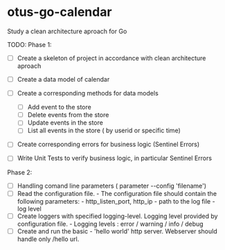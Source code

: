 # otus-go-calendar
Study a clean architecture aproach for Go


TODO:
Phase 1:

- [ ] Create a skeleton of project in accordance with clean architecture aproach
- [ ] Create a data model of calendar
- [ ] Create a corresponding methods for data models
     - [ ] Add event to the store
     - [ ] Delete events from the store
     - [ ] Update events in the store
     - [ ] List all events in the store ( by userid or specific time)
- [ ] Create corresponding errors for business logic (Sentinel Errors)
- [ ] Write Unit Tests to verify business logic, in particular Sentinel Errors


Phase 2:

- [ ] Handling comand line parameters ( parameter --config 'filename')
- [ ] Read the configuration file.
      - The configuration file should contain the following parameters:
        - http_listen_port, http_ip
        - path to the log file
        - log level
- [ ] Create loggers with specified logging-level. Logging level provided by configuration file.
      - Logging levels : error / warning / info / debug   
- [ ] Create and run the basic - 'hello world' http server. Webserver should handle only /hello url.
